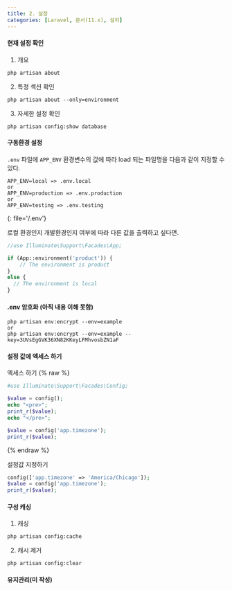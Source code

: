 ```yaml
---
title: 2. 설정
categories: [Laravel, 문서(11.x), 설치]
---
```



#### 현재 설정 확인

1. 개요
```shell
php artisan about
```

2. 특정 섹션 확인
```shell
php artisan about --only=environment
```

3. 자세한 설정 확인
```shell
php artisan config:show database
```

#### 구동환경 설정
`.env` 파일에 `APP_ENV` 환경변수의 값에 따라 load 되는 파일명을 다음과 같이 지정할 수 있다.
```
APP_ENV=local => .env.local
or
APP_ENV=production => .env.production
or
APP_ENV=testing => .env.testing
```
{: file='/.env'}


로컬 환경인지 개발환경인지 여부에 따라 다른 값을 출력하고 싶다면.
```php
//use Illuminate\Support\Facades\App;

if (App::environment('product')) {
    // The environment is product
}
else {
  // The environment is local
}
```

#### .env 암호화 (아직 내용 이해 못함)
```shell
php artisan env:encrypt --env=example
or
php artisan env:encrypt --env=example --key=3UVsEgGVK36XN82KKeyLFMhvosbZN1aF
```


#### 설정 값에 엑세스 하기
엑세스 하기
{% raw %}
```php
#use Illuminate\Support\Facades\Config;

$value = config();
echo "<pre>";
print_r($value);
echo "</pre>";

$value = config('app.timezone');
print_r($value);

```
{% endraw %}


설정값 지정하기
```php
config(['app.timezone' => 'America/Chicago']);
$value = config('app.timezone');
print_r($value);
```


#### 구성 캐싱
1. 캐싱
```shell
php artisan config:cache
```

2. 캐시 제거
```shell
php artisan config:clear
```


#### 유지관리(미 작성)
